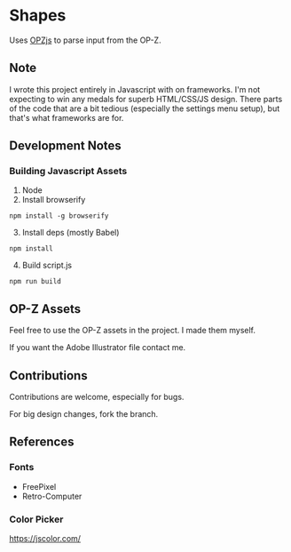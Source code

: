 # Shapes

Uses [OPZjs](github.com/nbw/opz) to parse input from the OP-Z.

## Note

I wrote this project entirely in Javascript with on frameworks. I'm not expecting to win any medals
for superb HTML/CSS/JS design. There parts of the code that are a bit tedious (especially the
settings menu setup), but that's what frameworks are for.

## Development Notes

### Building Javascript Assets

1. Node
2. Install browserify

```
npm install -g browserify
```

3. Install deps (mostly Babel)

```
npm install
```

4. Build script.js

```
npm run build
```

## OP-Z Assets

Feel free to use the OP-Z assets in the project. I made them myself.

If you want the Adobe Illustrator file contact me.

## Contributions

Contributions are welcome, especially for bugs.

For big design changes, fork the branch.

## References

### Fonts

- FreePixel
- Retro-Computer

### Color Picker

https://jscolor.com/
